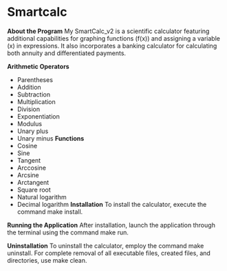 # Smartcalc

__About the Program__
My SmartCalc_v2 is a scientific calculator featuring additional capabilities for graphing functions (f(x)) and assigning a variable (x) in expressions. It also incorporates a banking calculator for calculating both annuity and differentiated payments.

__Arithmetic Operators__
* Parentheses
* Addition
* Subtraction
* Multiplication
* Division
* Exponentiation
* Modulus
* Unary plus
* Unary minus
__Functions__
* Cosine
* Sine
* Tangent
* Arccosine
* Arcsine
* Arctangent
* Square root
* Natural logarithm
* Decimal logarithm
__Installation__
To install the calculator, execute the command make install.

__Running the Application__
After installation, launch the application through the terminal using the command make run.

__Uninstallation__
To uninstall the calculator, employ the command make uninstall. For complete removal of all executable files, created files, and directories, use make clean.
